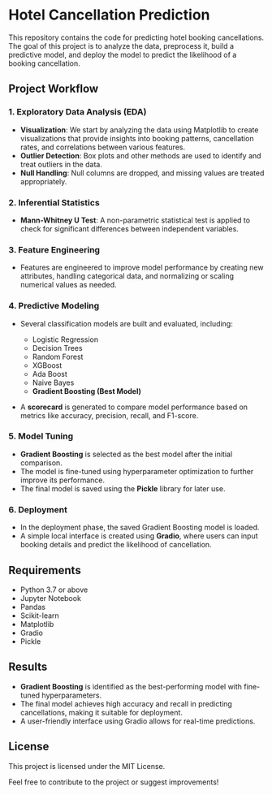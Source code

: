 # Hotel Cancellation Prediction

This repository contains the code for predicting hotel booking cancellations. The goal of this project is to analyze the data, preprocess it, build a predictive model, and deploy the model to predict the likelihood of a booking cancellation. 

## Project Workflow

### 1. Exploratory Data Analysis (EDA)
- **Visualization**: We start by analyzing the data using Matplotlib to create visualizations that provide insights into booking patterns, cancellation rates, and correlations between various features.
- **Outlier Detection**: Box plots and other methods are used to identify and treat outliers in the data.
- **Null Handling**: Null columns are dropped, and missing values are treated appropriately.

### 2. Inferential Statistics
- **Mann-Whitney U Test**: A non-parametric statistical test is applied to check for significant differences between independent variables.
  
### 3. Feature Engineering
- Features are engineered to improve model performance by creating new attributes, handling categorical data, and normalizing or scaling numerical values as needed.

### 4. Predictive Modeling
- Several classification models are built and evaluated, including:
  - Logistic Regression
  - Decision Trees
  - Random Forest
  - XGBoost
  - Ada Boost
  - Naive Bayes
  - **Gradient Boosting (Best Model)**

- A **scorecard** is generated to compare model performance based on metrics like accuracy, precision, recall, and F1-score.

### 5. Model Tuning
- **Gradient Boosting** is selected as the best model after the initial comparison.
- The model is fine-tuned using hyperparameter optimization to further improve its performance.
- The final model is saved using the **Pickle** library for later use.

### 6. Deployment
- In the deployment phase, the saved Gradient Boosting model is loaded.
- A simple local interface is created using **Gradio**, where users can input booking details and predict the likelihood of cancellation.

## Requirements

- Python 3.7 or above
- Jupyter Notebook
- Pandas
- Scikit-learn
- Matplotlib
- Gradio
- Pickle

## Results

- **Gradient Boosting** is identified as the best-performing model with fine-tuned hyperparameters.
- The final model achieves high accuracy and recall in predicting cancellations, making it suitable for deployment.
- A user-friendly interface using Gradio allows for real-time predictions.

## License

This project is licensed under the MIT License.

Feel free to contribute to the project or suggest improvements!
